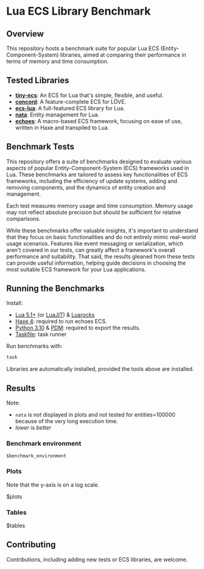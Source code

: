 # Lua ECS Library Benchmark

## Overview

This repository hosts a benchmark suite for popular Lua ECS (Entity-Component-System) libraries, aimed at comparing their performance in terms of memory and time consumption.

## Tested Libraries

- **[tiny-ecs](https://github.com/bakpakin/tiny-ecs)**: An ECS for Lua that's simple, flexible, and useful.
- **[concord](https://github.com/Keyslam-Group/Concord)**: A feature-complete ECS for LÖVE.
- **[ecs-lua](https://github.com/nidorx/ecs-lua)**: A full-featured ECS library for Lua.
- **[nata](https://github.com/tesselode/nata)**: Entity management for Lua.
- **[echoes](https://github.com/player-03/echoes)**: A macro-based ECS framework, focusing on ease of use, written in Haxe and transpiled to Lua.

## Benchmark Tests

This repository offers a suite of benchmarks designed to evaluate various aspects of popular Entity-Component-System (ECS) frameworks used in Lua. These benchmarks are tailored to assess key functionalities of ECS frameworks, including the efficiency of update systems, adding and removing components, and the dynamics of entity creation and management.

Each test measures memory usage and time consumption. Memory usage may not reflect absolute precision but should be sufficient for relative comparisons.

While these benchmarks offer valuable insights, it's important to understand that they focus on basic functionalities and do not entirely mimic real-world usage scenarios. Features like event messaging or serialization, which aren't covered in our tests, can greatly affect a framework's overall performance and suitability. That said, the results gleaned from these tests can provide useful information, helping guide decisions in choosing the most suitable ECS framework for your Lua applications.

## Running the Benchmarks

Install:

- [Lua 5.1+](https://www.lua.org/) (or [LuaJIT](https://luajit.org/)) & [Luarocks](https://luarocks.org)
- [Haxe 4](https://haxe.org/): required to run echoes ECS.
- [Python 3.10](https://www.python.org/) & [PDM](https://pdm-project.org): required to export the results.
- [Taskfile](https://taskfile.dev/): task runner

Run benchmarks with:

```bash
task
```

Libraries are automatically installed, provided the tools above are installed.

## Results

Note:

- `nata` is not displayed in plots and not tested for entities=100000 because of the very long execution time.
- _lower is better_

### Benchmark environment

```
$benchmark_environment
```

### Plots

Note that the y-axis is on a log scale.

$plots

### Tables

$tables

## Contributing

Contributions, including adding new tests or ECS libraries, are welcome.
